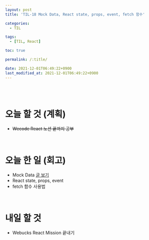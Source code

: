 ```yaml
---
layout: post
title: 'TIL-18 Mock Data, React state, props, event, fetch 함수'

categories: 
  - TIL

tags: 
  - [TIL, React]

toc: true

permalink: /:title/

date: 2021-12-01T06:49:22+0900
last_modified_at: 2021-12-01T06:49:22+0900
---
```


<br>
<br>

# 오늘 할 것 (계획)

- ~~Wecode React 노션 끝까지 공부~~

<br>

# 오늘 한 일 (회고)

- Mock Data [글 보기](../react-08.md)
- React state, props, event 
- fetch 함수 사용법 

<br>

# 내일 할 것

- Webucks React Mission 끝내기